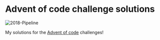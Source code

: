 # Advent of code challenge solutions

![2018-Pipeline](https://github.com/ammarnajjar/adventofcode/workflows/2018/badge.svg)

My solutions for the [Advent of code](https://adventofcode.com) challenges!
